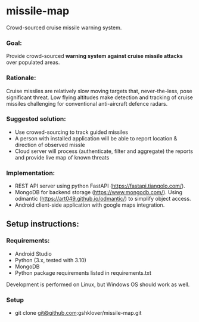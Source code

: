 # missile-map
Crowd-sourced cruise missile warning system.

### Goal:
  Provide crowd-sourced **warning system against cruise missile attacks** over populated areas.

### Rationale:
  Cruise missiles are relatively slow moving targets that, never-the-less, pose significant threat.
  Low flying altitudes make detection and tracking of cruise missiles challenging for conventional anti-aircraft defence radars.

### Suggested solution:
* Use crowed-sourcing to track guided missiles
* A person with installed application will be able to report location & direction of observed missle
* Cloud server will process (authenticate, filter and aggregate) the reports and provide live map of known threats

### Implementation:
* REST API server using python FastAPI (https://fastapi.tiangolo.com/).
* MongoDB for backend storage (https://www.mongodb.com/). Using odmantic (https://art049.github.io/odmantic/) to simplify object access.
* Android client-side application with google maps integration.

## Setup instructions:

### Requirements:
* Android Studio
* Python (3.x, tested with 3.10)
* MongoDB
* Python package requirements listed in requirements.txt

Development is performed on Linux, but Windows OS should work as well.

### Setup
* git clone git@github.com:gshklover/missile-map.git
